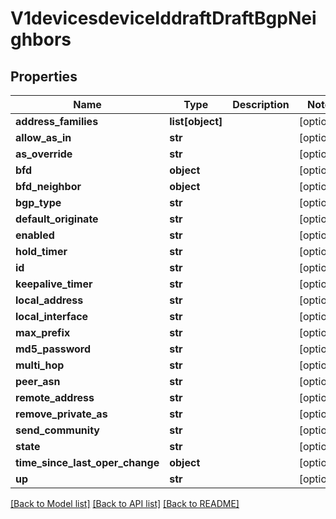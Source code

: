 # V1devicesdeviceIddraftDraftBgpNeighbors

## Properties
Name | Type | Description | Notes
------------ | ------------- | ------------- | -------------
**address_families** | **list[object]** |  | [optional] 
**allow_as_in** | **str** |  | [optional] 
**as_override** | **str** |  | [optional] 
**bfd** | **object** |  | [optional] 
**bfd_neighbor** | **object** |  | [optional] 
**bgp_type** | **str** |  | [optional] 
**default_originate** | **str** |  | [optional] 
**enabled** | **str** |  | [optional] 
**hold_timer** | **str** |  | [optional] 
**id** | **str** |  | [optional] 
**keepalive_timer** | **str** |  | [optional] 
**local_address** | **str** |  | [optional] 
**local_interface** | **str** |  | [optional] 
**max_prefix** | **str** |  | [optional] 
**md5_password** | **str** |  | [optional] 
**multi_hop** | **str** |  | [optional] 
**peer_asn** | **str** |  | [optional] 
**remote_address** | **str** |  | [optional] 
**remove_private_as** | **str** |  | [optional] 
**send_community** | **str** |  | [optional] 
**state** | **str** |  | [optional] 
**time_since_last_oper_change** | **object** |  | [optional] 
**up** | **str** |  | [optional] 

[[Back to Model list]](../README.md#documentation-for-models) [[Back to API list]](../README.md#documentation-for-api-endpoints) [[Back to README]](../README.md)

